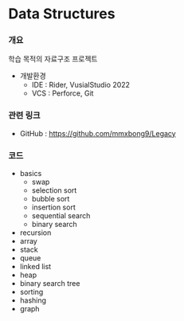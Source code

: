 # Data Structures

### 개요

학습 목적의 자료구조 프로젝트

- 개발환경
    - IDE : Rider, VusialStudio 2022
    - VCS : Perforce, Git

### 관련 링크

- GitHub : https://github.com/mmxbong9/Legacy

### 코드
- basics
    - swap
    - selection sort
    - bubble sort
    - insertion sort
    - sequential search
    - binary search
- recursion
- array
- stack
- queue
- linked list
- heap
- binary search tree
- sorting
- hashing
- graph